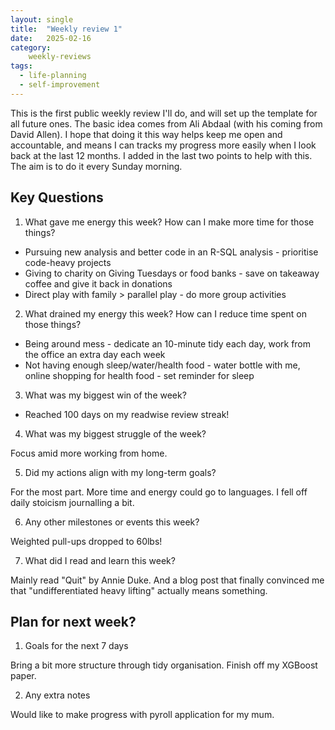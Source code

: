 ```yaml
---
layout: single
title:  "Weekly review 1"
date:   2025-02-16
category:
    weekly-reviews
tags:
  - life-planning
  - self-improvement
---
```


This is the first public weekly review I'll do, and will set up the template for all future ones. The basic idea comes from Ali Abdaal (with his coming from David Allen). I hope that doing it this way helps keep me open and accountable, and means I can tracks my progress more easily when I look back at the last 12 months. I added in the last two points to help with this. The aim is to do it every Sunday morning.

## Key Questions

1. What gave me energy this week? How can I make more time for those things?

- Pursuing new analysis and better code in an R-SQL analysis - prioritise code-heavy projects
- Giving to charity on Giving Tuesdays or food banks - save on takeaway coffee and give it back in donations
- Direct play with family > parallel play - do more group activities

2. What drained my energy this week? How can I reduce time spent on those things?

- Being around mess - dedicate an 10-minute tidy each day, work from the office an extra day each week
- Not having enough sleep/water/health food - water bottle with me, online shopping for health food - set reminder for sleep

3. What was my biggest win of the week?

- Reached 100 days on my readwise review streak!

4. What was my biggest struggle of the week?

Focus amid more working from home.

5. Did my actions align with my long-term goals?

For the most part. More time and energy could go to languages. I fell off daily stoicism journalling a bit.

6. Any other milestones or events this week?

Weighted pull-ups dropped to 60lbs!

7. What did I read and learn this week?

Mainly read "Quit" by Annie Duke. And a blog post that finally convinced me that "undifferentiated heavy lifting" actually means something.

## Plan for next week?

1. Goals for the next 7 days

Bring a bit more structure through tidy organisation. Finish off my XGBoost paper.

2. Any extra notes

Would like to make progress with pyroll application for my mum.
